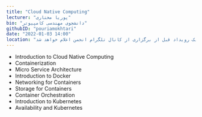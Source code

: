 ```yaml
---
title: "Cloud Native Computing"
lecturer: "پوریا مختاری"
bio: "دانشجوی مهندسی کامپیوتر"
githubID: "pouriamokhtari"
date: "2022-01-03 14:00"
location: "لینک رویداد قبل از برگزاری از کانال تلگرام انجمن اعلام خواهد شد"
---
```


- Introduction to Cloud Native Computing
- Containerization
- Micro Service Architecture
- Introduction to Docker
- Networking for Containers
- Storage for Containers
- Container Orchestration
- Introduction to Kubernetes
- Availability and Kubernetes
